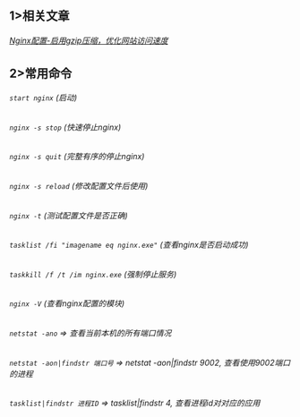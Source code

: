 ## 1>相关文章

###### [Nginx配置-启用gzip压缩，优化网站访问速度](https://blog.csdn.net/chenthe1/article/details/123896204)

## 2>常用命令

###### `start nginx` (启动)

###### `nginx -s stop` (快速停止nginx)

###### `nginx -s quit` (完整有序的停止nginx)

###### `nginx -s reload` (修改配置文件后使用)

###### `nginx -t` (测试配置文件是否正确)

###### `tasklist /fi "imagename eq nginx.exe"` (查看nginx是否启动成功)

###### `taskkill /f /t /im nginx.exe` (强制停止服务)

###### `nginx -V` (查看nginx配置的模块)

###### `netstat -ano` => 查看当前本机的所有端口情况

###### `netstat -aon|findstr 端口号` => netstat -aon|findstr 9002, 查看使用9002端口的进程

###### `tasklist|findstr 进程ID` => tasklist|findstr 4, 查看进程id对对应的应用
